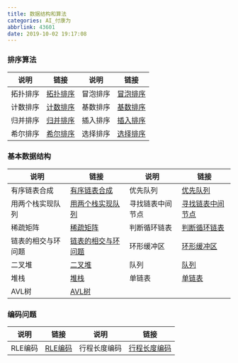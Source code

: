 ```yaml
---
title: 数据结构和算法
categories: AI_付康为
abbrlink: 43601
date: 2019-10-02 19:17:08
---
```

### 排序算法

说明     | 链接       | 说明    | 链接
---------|-----------|---------|-----
拓扑排序 | [拓扑排序] | 冒泡排序 | [冒泡排序]
计数排序 | [计数排序] | 基数排序 | [基数排序]
归并排序 | [归并排序] | 插入排序 | [插入排序]
希尔排序 | [希尔排序] | 选择排序 | [选择排序]

[拓扑排序]: https://fukangwei.github.io/数据结构和算法/拓扑排序
[冒泡排序]: https://fukangwei.github.io/数据结构和算法/冒泡排序
[计数排序]: https://fukangwei.github.io/数据结构和算法/计数排序
[基数排序]: https://fukangwei.github.io/数据结构和算法/基数排序
[归并排序]: https://fukangwei.github.io/数据结构和算法/归并排序
[插入排序]: https://fukangwei.github.io/数据结构和算法/插入排序
[希尔排序]: https://fukangwei.github.io/数据结构和算法/希尔排序
[选择排序]: https://fukangwei.github.io/数据结构和算法/选择排序

### 基本数据结构

说明             | 链接                | 说明            | 链接
-----------------|--------------------|-----------------|-----
有序链表合成      | [有序链表合成]      | 优先队列         | [优先队列]
用两个栈实现队列   | [用两个栈实现队列]  | 寻找链表中间节点 | [寻找链表中间节点]
稀疏矩阵          | [稀疏矩阵]          | 判断循环链表    | [判断循环链表]
链表的相交与环问题 | [链表的相交与环问题] | 环形缓冲区      | [环形缓冲区]
二叉堆            | [二叉堆]            | 队列           | [队列]
堆栈              | [堆栈]              | 单链表         | [单链表]
AVL树             | [AVL树]

[有序链表合成]: https://fukangwei.github.io/数据结构和算法/有序链表合成
[优先队列]: https://fukangwei.github.io/数据结构和算法/优先队列
[用两个栈实现队列]: https://fukangwei.github.io/数据结构和算法/用两个栈实现队列
[寻找链表中间节点]: https://fukangwei.github.io/数据结构和算法/寻找链表中间节点
[稀疏矩阵]: https://fukangwei.github.io/数据结构和算法/稀疏矩阵
[判断循环链表]: https://fukangwei.github.io/数据结构和算法/判断循环链表
[链表的相交与环问题]: https://fukangwei.github.io/数据结构和算法/链表的相交与环问题
[环形缓冲区]: https://fukangwei.github.io/数据结构和算法/环形缓冲区
[二叉堆]: https://fukangwei.github.io/数据结构和算法/二叉堆
[队列]: https://fukangwei.github.io/数据结构和算法/队列
[堆栈]: https://fukangwei.github.io/数据结构和算法/堆栈
[单链表]: https://fukangwei.github.io/数据结构和算法/单链表
[AVL树]: https://fukangwei.github.io/数据结构和算法/AVL树

### 编码问题

说明    | 链接      | 说明        | 链接
--------|----------|-------------|-----
RLE编码 | [RLE编码] | 行程长度编码 | [行程长度编码]

[RLE编码]: https://fukangwei.github.io/数据结构和算法/RLE编码
[行程长度编码]: https://fukangwei.github.io/数据结构和算法/行程长度编码